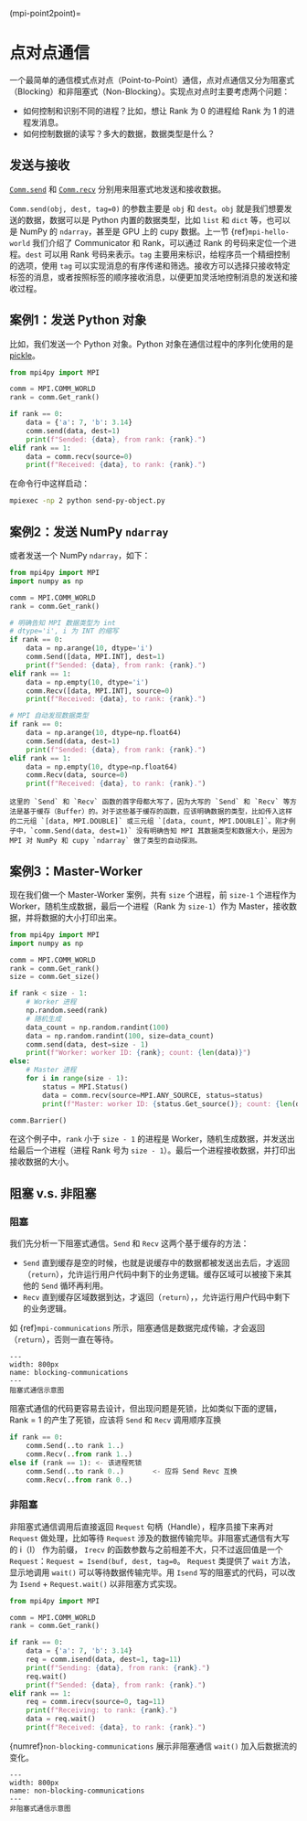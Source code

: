 (mpi-point2point)=
# 点对点通信

一个最简单的通信模式点对点（Point-to-Point）通信，点对点通信又分为阻塞式（Blocking）和非阻塞式（Non-Blocking）。实现点对点时主要考虑两个问题：

* 如何控制和识别不同的进程？比如，想让 Rank 为 0 的进程给 Rank 为 1 的进程发消息。
* 如何控制数据的读写？多大的数据，数据类型是什么？

## 发送与接收

[`Comm.send`](https://mpi4py.readthedocs.io/en/latest/reference/mpi4py.MPI.Comm.html#mpi4py.MPI.Comm.send) 和 [`Comm.recv`](https://mpi4py.readthedocs.io/en/latest/reference/mpi4py.MPI.Comm.html#mpi4py.MPI.Comm.recv) 分别用来阻塞式地发送和接收数据。

`Comm.send(obj, dest, tag=0)` 的参数主要是 `obj` 和 `dest`。`obj` 就是我们想要发送的数据，数据可以是 Python 内置的数据类型，比如 `list` 和 `dict` 等，也可以是 NumPy 的 `ndarray`，甚至是 GPU 上的 cupy 数据。上一节 {ref}`mpi-hello-world` 我们介绍了 Communicator 和 Rank，可以通过 Rank 的号码来定位一个进程。`dest` 可以用 Rank 号码来表示。`tag` 主要用来标识，给程序员一个精细控制的选项，使用 `tag` 可以实现消息的有序传递和筛选。接收方可以选择只接收特定标签的消息，或者按照标签的顺序接收消息，以便更加灵活地控制消息的发送和接收过程。

## 案例1：发送 Python 对象

比如，我们发送一个 Python 对象。Python 对象在通信过程中的序列化使用的是 [pickle](https://docs.python.org/3/library/pickle.html#module-pickle)。

```python
from mpi4py import MPI

comm = MPI.COMM_WORLD
rank = comm.Get_rank()

if rank == 0:
    data = {'a': 7, 'b': 3.14}
    comm.send(data, dest=1)
    print(f"Sended: {data}, from rank: {rank}.")
elif rank == 1:
    data = comm.recv(source=0)
    print(f"Received: {data}, to rank: {rank}.")
```

在命令行中这样启动：

```bash
mpiexec -np 2 python send-py-object.py
```

## 案例2：发送 NumPy `ndarray`

或者发送一个 NumPy `ndarray`，如下：

```python
from mpi4py import MPI
import numpy as np

comm = MPI.COMM_WORLD
rank = comm.Get_rank()

# 明确告知 MPI 数据类型为 int
# dtype='i', i 为 INT 的缩写
if rank == 0:
    data = np.arange(10, dtype='i')
    comm.Send([data, MPI.INT], dest=1)
    print(f"Sended: {data}, from rank: {rank}.")
elif rank == 1:
    data = np.empty(10, dtype='i')
    comm.Recv([data, MPI.INT], source=0)
    print(f"Received: {data}, to rank: {rank}.")

# MPI 自动发现数据类型
if rank == 0:
    data = np.arange(10, dtype=np.float64)
    comm.Send(data, dest=1)
    print(f"Sended: {data}, from rank: {rank}.")
elif rank == 1:
    data = np.empty(10, dtype=np.float64)
    comm.Recv(data, source=0)
    print(f"Received: {data}, to rank: {rank}.")
```

```{note}
这里的 `Send` 和 `Recv` 函数的首字母都大写了，因为大写的 `Send` 和 `Recv` 等方法是基于缓存（Buffer）的。对于这些基于缓存的函数，应该明确数据的类型，比如传入这样的二元组 `[data, MPI.DOUBLE]` 或三元组 `[data, count, MPI.DOUBLE]`。刚才例子中，`comm.Send(data, dest=1)` 没有明确告知 MPI 其数据类型和数据大小，是因为 MPI 对 NumPy 和 cupy `ndarray` 做了类型的自动探测。
```

## 案例3：Master-Worker

现在我们做一个 Master-Worker 案例，共有 `size` 个进程，前 `size-1` 个进程作为 Worker，随机生成数据，最后一个进程（Rank 为 `size-1`）作为 Master，接收数据，并将数据的大小打印出来。

```python
from mpi4py import MPI
import numpy as np

comm = MPI.COMM_WORLD
rank = comm.Get_rank()
size = comm.Get_size()

if rank < size - 1:
    # Worker 进程
    np.random.seed(rank)
    # 随机生成
    data_count = np.random.randint(100)
    data = np.random.randint(100, size=data_count)
    comm.send(data, dest=size - 1)
    print(f"Worker: worker ID: {rank}; count: {len(data)}")
else:
    # Master 进程
    for i in range(size - 1):
        status = MPI.Status()
        data = comm.recv(source=MPI.ANY_SOURCE, status=status)
        print(f"Master: worker ID: {status.Get_source()}; count: {len(data)}")

comm.Barrier()
```

在这个例子中，`rank` 小于 `size - 1` 的进程是 Worker，随机生成数据，并发送出给最后一个进程（进程 Rank 号为 `size - 1`）。最后一个进程接收数据，并打印出接收数据的大小。

## 阻塞 v.s. 非阻塞

### 阻塞

我们先分析一下阻塞式通信。`Send` 和 `Recv` 这两个基于缓存的方法：

* `Send` 直到缓存是空的时候，也就是说缓存中的数据都被发送出去后，才返回（`return`），允许运行用户代码中剩下的业务逻辑。缓存区域可以被接下来其他的 `Send` 循环再利用。
* `Recv` 直到缓存区域数据到达，才返回（`return`），，允许运行用户代码中剩下的业务逻辑。

如 {ref}`mpi-communications` 所示，阻塞通信是数据完成传输，才会返回（`return`），否则一直在等待。

```{figure} ../img/ch-mpi/blocking.svg
---
width: 800px
name: blocking-communications
---
阻塞式通信示意图
```

阻塞式通信的代码更容易去设计，但出现问题是死锁，比如类似下面的逻辑，Rank = 1 的产生了死锁，应该将 `Send` 和 `Recv` 调用顺序互换

```python
if rank == 0:
	comm.Send(..to rank 1..)
    comm.Recv(..from rank 1..)
else if (rank == 1): <- 该进程死锁
    comm.Send(..to rank 0..)       <- 应将 Send Revc 互换
    comm.Recv(..from rank 0..)
```

### 非阻塞

非阻塞式通信调用后直接返回 `Request` 句柄（Handle），程序员接下来再对 `Request` 做处理，比如等待 `Request` 涉及的数据传输完毕。非阻塞式通信有大写的 i（I） 作为前缀， `Irecv` 的函数参数与之前相差不大，只不过返回值是一个 `Request`：`Request = Isend(buf, dest, tag=0`。 `Request` 类提供了 `wait` 方法，显示地调用 `wait()` 可以等待数据传输完毕。用 `Isend` 写的阻塞式的代码，可以改为 `Isend` + `Request.wait()` 以非阻塞方式实现。

```python
from mpi4py import MPI

comm = MPI.COMM_WORLD
rank = comm.Get_rank()

if rank == 0:
    data = {'a': 7, 'b': 3.14}
    req = comm.isend(data, dest=1, tag=11)
    print(f"Sending: {data}, from rank: {rank}.")
    req.wait()
    print(f"Sended: {data}, from rank: {rank}.")
elif rank == 1:
    req = comm.irecv(source=0, tag=11)
    print(f"Receiving: to rank: {rank}.")
    data = req.wait()
    print(f"Received: {data}, to rank: {rank}.")
```

{numref}`non-blocking-communications` 展示非阻塞通信 `wait()` 加入后数据流的变化。

```{figure} ../img/ch-mpi/non-blocking.svg
---
width: 800px
name: non-blocking-communications
---
非阻塞式通信示意图
```